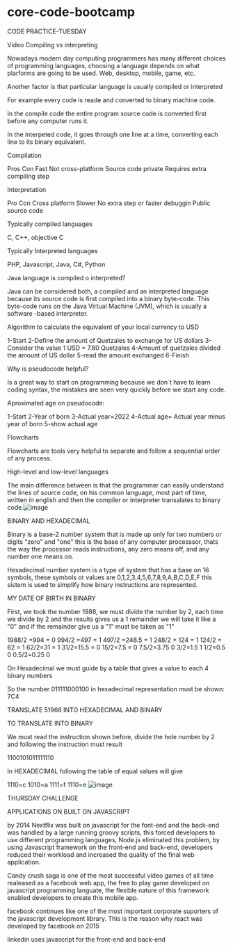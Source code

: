 # core-code-bootcamp

CODE PRACTICE-TUESDAY

Video Compiling vs interpreting

Nowadays modern day computing programmers has many different choices of programming languages, choosing a language depends on what plarforms are going to be used. Web, desktop, mobile, game, etc.

Another factor is that particular language is usually compiled or interpreted

For example every code is reade and converted to binary machine code.

In the compile code the entire program source code is converted first before any computer runs it.

In the interpeted code, it goes through one line at a time, converting each line to its binary equivalent.

Compilation

Pros	        Con
Fast	        Not cross-platform
Source code private	Requires extra compiling step

Interpretation

Pro	Con
Cross platform	Slower
No extra step or faster debuggin	Public source code

Typically compiled languages

C, C++, objective C

Typically Interpreted languages

PHP, Javascript, Java, C#, Python

Java language is compiled o interpreted?

Java can be considered both, a compiled and an interpreted language because its source code is first compiled into a binary byte-code. This byte-code runs on the Java Virtual Machine (JVM), which is usually a software -based interpreter.

Algorithm to calculate the equivalent of your local currency to USD

1-Start
2-Define the amount of Quetzales to exchange for US dollars 
3-Consider the value 1 USD = 7.80 Quetzales
4-Amount of quetzales divided the amount of US dollar
5-read the amount exchanged
6-Finish

Why is pseudocode helpful?

Is a great way to start on programming because we don´t have to learn coding syntax, the mistakes are seen very quickly before we start any code.

Aproximated age on pseudocode:

1-Start
2-Year of born
3-Actual year=2022
4-Actual age= Actual year minus year of born
5-show actual age

Flowcharts

Flowcharts are tools very helpful to separate and follow a sequential order of any process.

High-level and low-level languages

The main difference between is that the programmer can easily understand the lines of source code, on his common language, most part of time, written in english and then the compiler or interpreter transalates to binary code.![image](https://user-images.githubusercontent.com/73202651/149052007-e554a52a-7fe8-41fe-b447-a80e0e3b699f.png)

BINARY AND HEXADECIMAL


Binary is a base-2 number system that is made up only for two numbers or digits "zero" and "one" this is the base of any computer processsor, thats the way the processor reads instructions, any zero means off, and any number one means on.

Hexadecimal number system is a type of system that has a base on 16 symbols, these symbols or values are 0,1,2,3,4,5,6,7,8,9,A,B,C,D,E,F this sistem is used to simplify how binary instructions are represented.


MY DATE OF BIRTH IN BINARY

First, we took the number 1988, we must divide the number by 2, each time we divide by 2 and the results gives us a 1 remainder we will take it like a "0" and if the remainder give us a "1" must be taken as "1"

1988/2 =994 =     0
994/2   =497 =     1
497/2   =248.5 =  1
248/2  = 124 =     1
124/2 = 62 =        1
62/2=31 =            1
31/2=15.5 =         0
15/2=7.5 =           0
7.5/2=3.75           0
3/2=1.5                 1
1/2=0.5                 0
0.5/2=0.25           0

On Hexadecimal we must guide by a table that gives a value to each 4 binary numbers

 

So the number 011111000100 in hexadecimal representation must be shown: 7C4

TRANSLATE 51966 INTO HEXADECIMAL AND BINARY

TO TRANSLATE INTO BINARY

We must read the instruction shown before, divide the hole number by 2 and following the instruction must result

1100101011111110

In HEXADECIMAL following the table of equal values will give

1110=c
1010=a
1111=f
1110=e
![image](https://user-images.githubusercontent.com/73202651/149251638-9a027c38-924b-4487-9ad5-1a86ce74e968.png)

THURSDAY CHALLENGE

APPLICATIONS ON BUILT ON JAVASCRIPT

by 2014 Nextflix was built on javascript for the font-end and the back-end was handled by a large running groovy scripts, this forced developers to use different programming languages, Node.js eliminated this problem, by using Javascript framework on the front-end and back-end, developers reduced their workload and increased the quality of the final web application. 

Candy crush saga is one of the most successful video games of all time realeased as a facebook web app, the free to play game developed on javascript programming languate, the flexible nature of this framework enabled developers to create this mobile app.

facebook continues like one of the most important corporate suporters of the javascript development library. This is the reason why react was developed by facebook on 2015

linkedin uses javascript for the front-end and back-end

